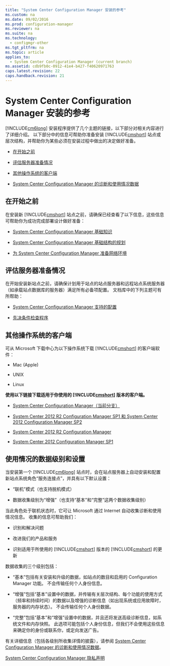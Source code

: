 ```yaml
---
title: "System Center Configuration Manager 安装的参考"
ms.custom: na
ms.date: 09/02/2016
ms.prod: configuration-manager
ms.reviewer: na
ms.suite: na
ms.technology: 
  - configmgr-other
ms.tgt_pltfrm: na
ms.topic: article
applies_to: 
  - System Center Configuration Manager (current branch)
ms.assetid: cdb9fb0c-0912-41e4-b427-f40620971763
caps.latest.revision: 22
caps.handback.revision: 21
---
```

# System Center Configuration Manager 安装的参考
[!INCLUDE[cm6long](../LocTest/includes/cm6long_md.md)] 安装程序提供了几个主题的链接，以下部分对相关内容进行了详细介绍。 以下部分中的信息可帮助你准备安装 [!INCLUDE[cmshort](../LocTest/includes/cmshort_md.md)] 站点或层次结构，并帮助你为某些必须在安装过程中做出的决定做好准备。  
  
-   [在开始之前](#bkmk_start)  
  
-   [评估服务器准备情况](#bkmk_assess)  
  
-   [其他操作系统的客户端](#bkmk_Addclients)  
  
-   [System Center Configuration Manager 的诊断和使用情况数据](../LocTest/Diagnostics-and-usage-data-for-System-Center-Configuration-Manager.md)  
  
##  <a name="bkmk_start"></a> 在开始之前  
 在安装新 [!INCLUDE[cmshort](../LocTest/includes/cmshort_md.md)] 站点之前，请确保已经查看了以下信息，这些信息可帮助你为成功完成部署设计做好准备：  
  
-   [System Center Configuration Manager 基础知识](../LocTest/Fundamentals-of-System-Center-Configuration-Manager.md)  
  
-   [System Center Configuration Manager 基础结构的规划](../LocTest/Plan-for-System-Center-Configuration-Manager-infrastructure.md)  
  
-   [为 System Center Configuration Manager 准备网络环境](../LocTest/Prepare-your-network-environment-for-System-Center-Configuration-Manager.md)  
  
##  <a name="bkmk_assess"></a> 评估服务器准备情况  
 在开始安装新站点之前，请确保计划用于站点的站点服务器和远程站点系统服务器（如承载站点数据库的服务器）满足所有必备项配置。 文档库中的下列主题可有所帮助：  
  
-   [System Center Configuration Manager 支持的配置](../LocTest/Supported-configurations-for-System-Center-Configuration-Manager.md)  
  
-   [先决条件检查程序](https://technet.microsoft.com/library/mt590813.aspx#bkmk_PreqChk)  
  
##  <a name="bkmk_Addclients"></a> 其他操作系统的客户端  
 可从 Microsoft 下载中心为以下操作系统下载 [!INCLUDE[cmshort](../LocTest/includes/cmshort_md.md)] 的客户端软件：  
  
-   Mac   \(Apple\)  
  
-   UNIX  
  
-   Linux  
  
 **使用以下链接下载适用于你使用的 [!INCLUDE[cmshort](../LocTest/includes/cmshort_md.md)] 版本的客户端。**  
  
-   [System Center Configuration Manager（当前分支）](http://www.microsoft.com/download/details.aspx?id=47719)  
  
-   [System Center 2012 R2 Configuration Manager SP1 和 System Center 2012 Configuration Manager SP2](http://go.microsoft.com/fwlink/?LinkID=626550)  
  
-   [System Center 2012 R2 Configuration Manager](http://go.microsoft.com/fwlink/?LinkID=316448)  
  
-   [System Center 2012 Configuration Manager SP1](http://www.microsoft.com/en-pk/download/details.aspx?id=36212)  
  
##  <a name="bkmk_usage"></a> 使用情况的数据级别和设置  
 当安装第一个 [!INCLUDE[cm6long](../LocTest/includes/cm6long_md.md)] 站点时，会在站点服务器上自动安装和配置新站点系统角色“服务连接点”，并具有以下默认设置：  
  
-   “联机”模式（也支持脱机模式）  
  
-   数据收集级别为“增强”（也支持“基本”和“完整”这两个数据收集级别）  
  
 当此角色处于联机状态时，它可让 Microsoft 通过 Internet 自动收集诊断和使用情况信息。 收集的信息可帮助我们：  
  
-   识别和解决问题  
  
-   改进我们的产品和服务  
  
-   识别适用于所使用的 [!INCLUDE[cmshort](../LocTest/includes/cmshort_md.md)] 版本的 [!INCLUDE[cmshort](../LocTest/includes/cmshort_md.md)] 的更新  
  
 数据收集的三个级别包括：  
  
-   “基本”包括有关安装和升级的数据，如站点的数目和启用的 Configuration Manager 功能。 不会传输任何个人身份信息。  
  
-   “增强”包括“基本”设置中的数据，并传输有关层次结构、每个功能的使用方式（频率和持续时间）的数据以及增强的诊断信息（如出现系统或应用故障时，服务器的内存状态）。 不会传输任何个人身份数据。  
  
-   “完整”包括“基本”和“增强”设置中的数据，并且还将发送高级诊断信息，如系统文件和内存快照。 此选项可能包括个人身份信息，但我们不会使用这些信息来确定你的身份或联系你，或定向发送广告。  
  
 有关详细信息（包括各级别所收集详情的披露），请参阅 [System Center Configuration Manager 的诊断和使用情况数据](../LocTest/Diagnostics-and-usage-data-for-System-Center-Configuration-Manager.md)。  
  
 [System Center Configuration Manager 隐私声明](http://go.microsoft.com/fwlink/?LinkID=626527)
